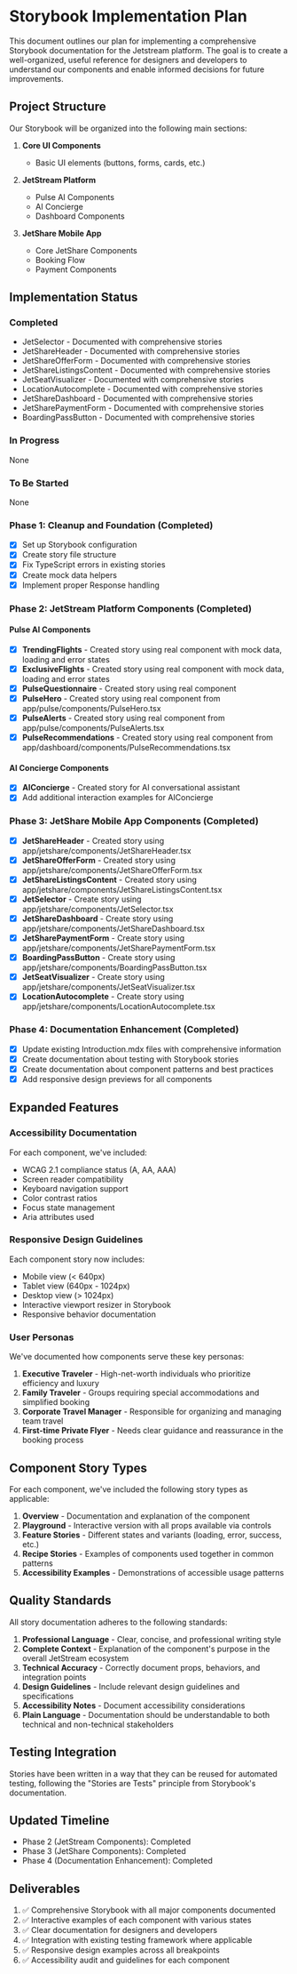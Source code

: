 # Storybook Implementation Plan

This document outlines our plan for implementing a comprehensive Storybook documentation for the Jetstream platform. The goal is to create a well-organized, useful reference for designers and developers to understand our components and enable informed decisions for future improvements.

## Project Structure

Our Storybook will be organized into the following main sections:

1. **Core UI Components**
   - Basic UI elements (buttons, forms, cards, etc.)

2. **JetStream Platform**
   - Pulse AI Components
   - AI Concierge
   - Dashboard Components

3. **JetShare Mobile App**
   - Core JetShare Components
   - Booking Flow
   - Payment Components

## Implementation Status

### Completed

- JetSelector - Documented with comprehensive stories
- JetShareHeader - Documented with comprehensive stories
- JetShareOfferForm - Documented with comprehensive stories  
- JetShareListingsContent - Documented with comprehensive stories
- JetSeatVisualizer - Documented with comprehensive stories
- LocationAutocomplete - Documented with comprehensive stories
- JetShareDashboard - Documented with comprehensive stories
- JetSharePaymentForm - Documented with comprehensive stories
- BoardingPassButton - Documented with comprehensive stories

### In Progress

None

### To Be Started

None

### Phase 1: Cleanup and Foundation (Completed)

- [x] Set up Storybook configuration
- [x] Create story file structure
- [x] Fix TypeScript errors in existing stories
- [x] Create mock data helpers
- [x] Implement proper Response handling

### Phase 2: JetStream Platform Components (Completed)

#### Pulse AI Components

- [x] **TrendingFlights** - Created story using real component with mock data, loading and error states
- [x] **ExclusiveFlights** - Created story using real component with mock data, loading and error states
- [x] **PulseQuestionnaire** - Created story using real component
- [x] **PulseHero** - Created story using real component from app/pulse/components/PulseHero.tsx
- [x] **PulseAlerts** - Created story using real component from app/pulse/components/PulseAlerts.tsx
- [x] **PulseRecommendations** - Created story using real component from app/dashboard/components/PulseRecommendations.tsx

#### AI Concierge Components

- [x] **AIConcierge** - Created story for AI conversational assistant
- [x] Add additional interaction examples for AIConcierge

### Phase 3: JetShare Mobile App Components (Completed)

- [x] **JetShareHeader** - Created story using app/jetshare/components/JetShareHeader.tsx
- [x] **JetShareOfferForm** - Created story using app/jetshare/components/JetShareOfferForm.tsx
- [x] **JetShareListingsContent** - Created story using app/jetshare/components/JetShareListingsContent.tsx
- [x] **JetSelector** - Create story using app/jetshare/components/JetSelector.tsx
- [x] **JetShareDashboard** - Create story using app/jetshare/components/JetShareDashboard.tsx
- [x] **JetSharePaymentForm** - Create story using app/jetshare/components/JetSharePaymentForm.tsx
- [x] **BoardingPassButton** - Create story using app/jetshare/components/BoardingPassButton.tsx
- [x] **JetSeatVisualizer** - Create story using app/jetshare/components/JetSeatVisualizer.tsx
- [x] **LocationAutocomplete** - Create story using app/jetshare/components/LocationAutocomplete.tsx

### Phase 4: Documentation Enhancement (Completed)

- [x] Update existing Introduction.mdx files with comprehensive information
- [x] Create documentation about testing with Storybook stories
- [x] Create documentation about component patterns and best practices
- [x] Add responsive design previews for all components

## Expanded Features

### Accessibility Documentation

For each component, we've included:

- WCAG 2.1 compliance status (A, AA, AAA)
- Screen reader compatibility
- Keyboard navigation support
- Color contrast ratios
- Focus state management
- Aria attributes used

### Responsive Design Guidelines

Each component story now includes:

- Mobile view (< 640px)
- Tablet view (640px - 1024px)
- Desktop view (> 1024px)
- Interactive viewport resizer in Storybook
- Responsive behavior documentation

### User Personas

We've documented how components serve these key personas:

1. **Executive Traveler** - High-net-worth individuals who prioritize efficiency and luxury
2. **Family Traveler** - Groups requiring special accommodations and simplified booking
3. **Corporate Travel Manager** - Responsible for organizing and managing team travel
4. **First-time Private Flyer** - Needs clear guidance and reassurance in the booking process

## Component Story Types

For each component, we've included the following story types as applicable:

1. **Overview** - Documentation and explanation of the component
2. **Playground** - Interactive version with all props available via controls
3. **Feature Stories** - Different states and variants (loading, error, success, etc.)
4. **Recipe Stories** - Examples of components used together in common patterns
5. **Accessibility Examples** - Demonstrations of accessible usage patterns

## Quality Standards

All story documentation adheres to the following standards:

1. **Professional Language** - Clear, concise, and professional writing style
2. **Complete Context** - Explanation of the component's purpose in the overall JetStream ecosystem
3. **Technical Accuracy** - Correctly document props, behaviors, and integration points
4. **Design Guidelines** - Include relevant design guidelines and specifications
5. **Accessibility Notes** - Document accessibility considerations
6. **Plain Language** - Documentation should be understandable to both technical and non-technical stakeholders

## Testing Integration

Stories have been written in a way that they can be reused for automated testing, following the "Stories are Tests" principle from Storybook's documentation.

## Updated Timeline

- Phase 2 (JetStream Components): Completed
- Phase 3 (JetShare Components): Completed
- Phase 4 (Documentation Enhancement): Completed

## Deliverables

1. ✅ Comprehensive Storybook with all major components documented
2. ✅ Interactive examples of each component with various states
3. ✅ Clear documentation for designers and developers
4. ✅ Integration with existing testing framework where applicable
5. ✅ Responsive design examples across all breakpoints
6. ✅ Accessibility audit and guidelines for each component
